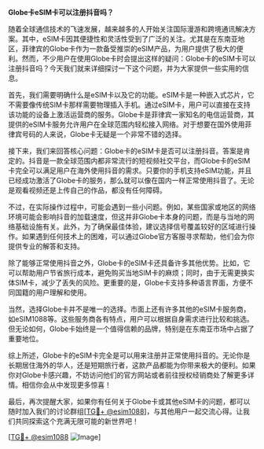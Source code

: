 **Globe卡eSIM卡可以注册抖音吗？**

随着全球通信技术的飞速发展，越来越多的人开始关注国际漫游和跨境通讯解决方案。其中，eSIM卡因其便捷性和灵活性受到了广泛的关注。尤其是在东南亚地区，菲律宾的Globe卡作为一款备受推崇的eSIM产品，为用户提供了极大的便利。然而，不少用户在使用Globe卡时会提出这样的疑问：Globe卡的eSIM卡可以注册抖音吗？今天我们就来详细探讨一下这个问题，并为大家提供一些实用的信息。

首先，我们需要明确什么是eSIM卡以及它的功能。eSIM卡是一种嵌入式芯片，它不需要像传统SIM卡那样需要物理插入手机。通过eSIM卡，用户可以直接在支持该功能的设备上激活运营商的服务。Globe卡是菲律宾一家知名的电信运营商，其提供的eSIM卡服务允许用户在全球范围内轻松接入网络。对于想要在国外使用菲律宾号码的人来说，Globe卡无疑是一个非常不错的选择。

接下来，我们来回答核心问题：Globe卡的eSIM卡是否可以注册抖音。答案是肯定的。抖音是一款全球范围内都非常流行的短视频社交平台，而Globe卡的eSIM卡完全可以满足用户在海外使用抖音的需求。只要你的手机支持eSIM功能，并且已经成功激活了Globe卡的服务，那么就可以像在国内一样正常使用抖音了。无论是观看视频还是上传自己的作品，都没有任何障碍。

不过，在实际操作过程中，可能会遇到一些小问题。例如，某些国家或地区的网络环境可能会影响抖音的加载速度，但这并非Globe卡本身的问题，而是与当地的网络基础设施有关。此外，为了确保最佳体验，建议选择信号覆盖较好的区域进行操作。如果遇到任何技术上的困难，可以通过Globe官方客服寻求帮助，他们会为你提供专业的解答和支持。

除了能够正常使用抖音之外，Globe卡的eSIM卡还具备许多其他优势。比如，它可以帮助用户节省旅行成本，避免购买当地SIM卡的麻烦；同时，由于无需更换实体SIM卡，减少了丢失的风险。更重要的是，Globe卡支持多种语言界面，方便不同国籍的用户理解和使用。

当然，选择Globe卡并不是唯一的选择。市面上还有许多其他的eSIM卡服务商，如eSIM1088等。这些服务商各有特点，用户可以根据自身需求进行比较和挑选。但无论如何，Globe卡始终是一个值得信赖的品牌，特别是在东南亚市场中占据了重要地位。

综上所述，Globe卡的eSIM卡完全是可以用来注册并正常使用抖音的。无论你是长期居住海外的华人，还是短期旅行者，这款产品都能为你带来极大的便利。如果你对Globe卡感兴趣，不妨访问他们的官方网站或者前往授权经销商处了解更多详情。相信你会从中发现更多惊喜！

最后，再次提醒大家，如果你有任何关于Globe卡或其他eSIM卡的问题，都可以随时加入我们的讨论群组[[TG💪+ @esim1088](https://t.me/s/esim1088)]，与其他用户一起交流心得。让我们共同探索这个充满无限可能的新世界吧！

[[TG💪+ @esim1088](https://t.me/s/esim1088) ![Image](https://i.postimg.cc/4NQfJmqS/Snipaste-2025-05-13-00-14-12.png)]